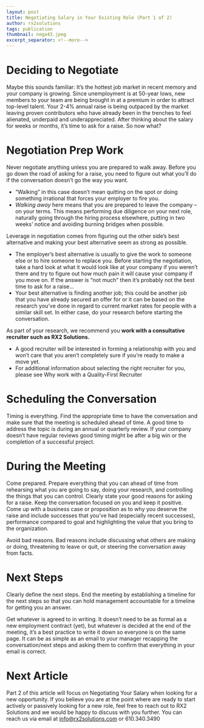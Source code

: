 ```yaml
---
layout: post
title: Negotiating Salary in Your Existing Role (Part 1 of 2)
author: rx2solutions
tags: publication
thumbnail: nego43.jpeg
excerpt_separator: <!--more-->
---
```

# Deciding to Negotiate
Maybe this sounds familiar: It’s the hottest job market in recent memory and your company is growing. Since unemployment is at 50-year lows, new members to your team are being brought in at a premium in order to attract top-level talent. <!--more--> Your 2-4% annual raise is being outpaced by the market leaving proven contributors who have already been in the trenches to feel alienated, underpaid and underappreciated. After thinking about the salary for weeks or months, it’s time to ask for a raise. So now what? 

# Negotiation Prep Work
Never negotiate anything unless you are prepared to walk away. Before you go down the road of asking for a raise, you need to figure out what you’ll do if the conversation doesn’t go the way you want.
- “Walking” in this case doesn’t mean quitting on the spot or doing something irrational that forces your employer to fire you.
- *Walking away* here means that you are prepared to leave the company – on your terms. This means performing due diligence on your next role, naturally going through the hiring process elsewhere, putting in two weeks’ notice and avoiding burning bridges when possible.

Leverage in negotiation comes from figuring out the other side’s best alternative and making your best alternative seem as strong as possible.
- The employer’s best alternative is usually to give the work to someone else or to hire someone to replace you. Before starting the negotiation, take a hard look at what it would look like at your company if you weren’t there and try to figure out how much pain it will cause your company if you move on. If the answer is “not much” then it’s probably not the best time to ask for a raise…
- Your best alternative is finding another job; this could be another job that you have already secured an offer for or it can be based on the research you’ve done in regard to current market rates for people with a similar skill set. In either case, do your research before starting the conversation.

As part of your research, we recommend you **work with a consultative recruiter such as RX2 Solutions.**
- A good recruiter will be interested in forming a relationship with you and won’t care that you aren’t completely sure if you’re ready to make a move yet.
- For additional information about selecting the right recruiter for you, please see Why work with a Quality-First Recruiter

# Scheduling the Conversation
Timing is everything. Find the appropriate time to have the conversation and make sure that the meeting is scheduled ahead of time. A good time to address the topic is during an annual or quarterly review. If your company doesn’t have regular reviews good timing might be after a big win or the completion of a successful project.

# During the Meeting
Come prepared. Prepare everything that you can ahead of time from rehearsing what you are going to say, doing your research, and controlling the things that you can control.  Clearly state your good reasons for asking for a raise. Keep the conversation focused on you and keep it positive. Come up with a business case or proposition as to why you deserve the raise and include successes that you’ve had (especially recent successes), performance compared to goal and highlighting the value that you bring to the organization.

Avoid bad reasons. Bad reasons include discussing what others are making or doing, threatening to leave or quit, or steering the conversation away from facts.

# Next Steps
Clearly define the next steps. End the meeting by establishing a timeline for the next steps so that you can hold management accountable for a timeline for getting you an answer.

Get whatever is agreed to in writing. It doesn’t need to be as formal as a new employment contract (yet), but whatever is decided at the end of the meeting, it’s a best practice to write it down so everyone is on the same page. It can be as simple as an email to your manager recapping the conversation/next steps and asking them to confirm that everything in your email is correct.

# Next Article 
Part 2 of this article will focus on Negotiating Your Salary when looking for a new opportunity.  If you believe you are at the point where are ready to start actively or passively looking for a new role, feel free to reach out to RX2 Solutions and we would be happy to discuss with you further.  You can reach us via email at info@rx2solutions.com or 610.340.3490
